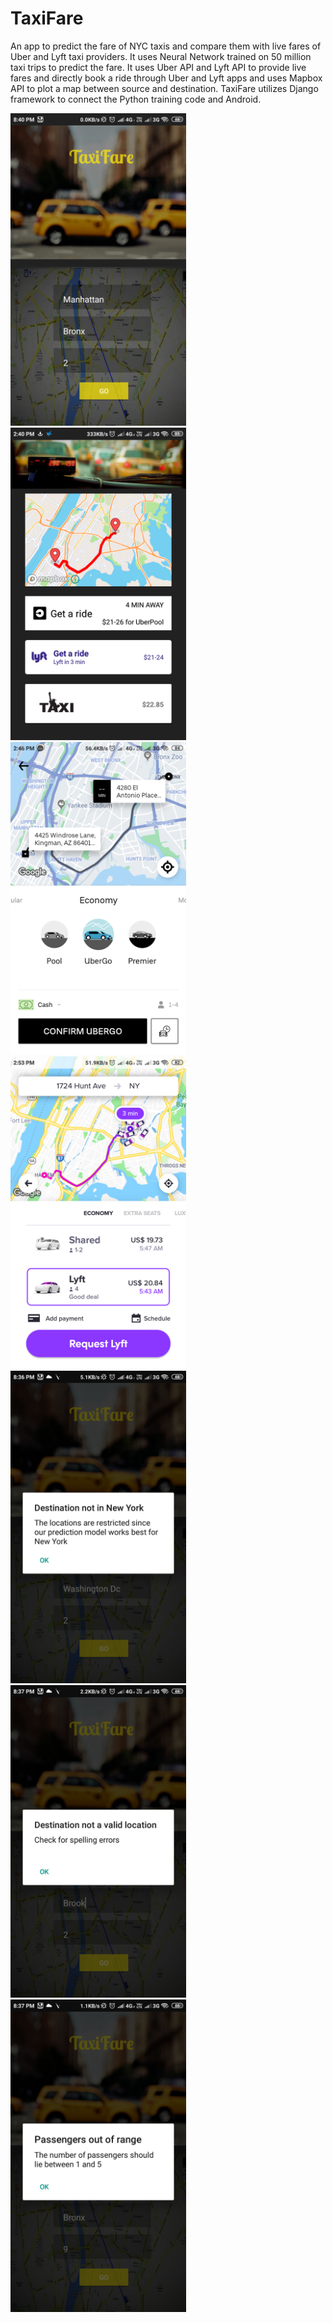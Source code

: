 # TaxiFare
An app to predict the fare of NYC taxis and compare them with live fares of
Uber and Lyft taxi providers. It uses Neural Network trained on 50 million
taxi trips to predict the fare. It uses Uber API and Lyft API to provide live
fares and directly book a ride through Uber and Lyft apps and uses Mapbox
API to plot a map between source and destination. TaxiFare utilizes Django
framework to connect the Python training code and Android.

<img src="images/image_1.png" height="500"/>
<img src="images/image_5.png" height="500"/>
<img src="images/image_6.png" height="500"/>
<img src="images/image_7.png" height="500"/>
<img src="images/image_2.png" height="500"/>
<img src="images/image_3.png" height="500"/>
<img src="images/image_4.png" height="500"/>
